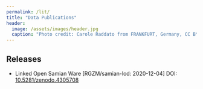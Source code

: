 ```yaml
---
permalink: /lit/
title: "Data Publications"
header:
  image: /assets/images/header.jpg
  caption: "Photo credit: Carole Raddato from FRANKFURT, Germany, CC BY-SA 2.0, via [**Wikimedia Commons**](https://commons.wikimedia.org/wiki/File:Terra_sigillata,_Gallo-Roman_Museum_of_Tongeren,_Belgium_(27032316984).jpg)"
---
```


## Releases

-   Linked Open Samian Ware [RGZM/samian-lod: 2020-12-04] DOI: [10.5281/zenodo.4305708](https://doi.org/10.5281/zenodo.4305708)
